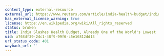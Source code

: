 ```yaml
---
content_type: external-resource
external_url: https://www.reuters.com/article/india-health-budget/india-slashes-health-budget-already-one-of-the-worlds-lowest-idUSL3N0U72W920141223
has_external_license_warning: true
license: https://en.wikipedia.org/wiki/All_rights_reserved
status: broken
title: India Slashes Health Budget, Already One of the World's Lowest
uid: a768df39-24c1-48f9-99f6-c5e16812dd13
url_status_code: 401
wayback_url: ''
---
```

